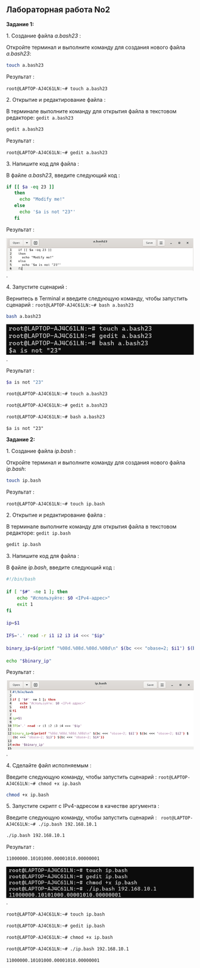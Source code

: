 ## Лабораторная работа No2

**Задание 1:**

1\. Создание файла *a.bash23* :

Откройте терминал и выполните команду для создания нового файла *a.bash23*:

```bash
touch a.bash23
```

Результат :

`root@LAPTOP-AJ4C61LN:~# touch a.bash23`

2\. Открытие и редактирование файла :

В терминале выполните команду для открытия файла в текстовом редакторе:  `gedit a.bash23`

```bash
gedit a.bash23
```

Результат :

`root@LAPTOP-AJ4C61LN:~# gedit a.bash23`

3\. Напишите код для файла :

В файле *a.bash23*, введите следующий код :

```bash
if [[ $a -eq 23 ]]
   then
     echo "Modify me!"
   else
     echo '$a is not "23"'
   fi
```

Результат :

![image](https://github.com/haha523/lab_2.linux/blob/29b03824217f440bb9629207708c1cbb9779413d/png%20for%20linux2/png%20code%202.1.png).

4\. Запустите сценарий :

Вернитесь в Terminal и введите следующую команду, чтобы запустить сценарий :      `root@LAPTOP-AJ4C61LN:~# bash a.bash23`

```bash
bash a.bash23
```

![image](https://github.com/haha523/lab_2.linux/blob/29b03824217f440bb9629207708c1cbb9779413d/png%20for%20linux2/png%20for%20input%202.1.png).

Результат :


```bash
$a is not "23"
```


`root@LAPTOP-AJ4C61LN:~# touch a.bash23`

`root@LAPTOP-AJ4C61LN:~# gedit a.bash23`

`root@LAPTOP-AJ4C61LN:~# bash a.bash23`

`$a is not "23"`

**Задание 2:**

1\. Создание файла *ip.bash* :

Откройте терминал и выполните команду для создания нового файла *ip.bash*:

```bash
touch ip.bash
```

Результат :

`root@LAPTOP-AJ4C61LN:~# touch ip.bash`

2\. Открытие и редактирование файла :

В терминале выполните команду для открытия файла в текстовом редакторе:  `gedit ip.bash`

```bash
gedit ip.bash
```

3\. Напишите код для файла :

В файле *ip.bash*, введите следующий код :

```bash
#!/bin/bash

if [ "$#" -ne 1 ]; then
    echo "Используйте: $0 <IPv4-адрес>"
    exit 1
fi

ip=$1

IFS='.' read -r i1 i2 i3 i4 <<< "$ip"

binary_ip=$(printf "%08d.%08d.%08d.%08d\n" $(bc <<< "obase=2; $i1") $(bc <<< "obase=2; $i2") $(bc <<< "obase=2; $i3") $(bc <<< "obase=2; $i4"))

echo "$binary_ip"
```

Результат :

![image](https://github.com/haha523/lab_2.linux/blob/29b03824217f440bb9629207708c1cbb9779413d/png%20for%20linux2/png%20code%202.2.png).


4\. Сделайте файл исполняемым :

Введите следующую команду, чтобы запустить сценарий :      `root@LAPTOP-AJ4C61LN:~# chmod +x ip.bash`

```bash
chmod +x ip.bash
```

5\. Запустите скрипт с IPv4-адресом в качестве аргумента :

Введите следующую команду, чтобы запустить сценарий :   ` root@LAPTOP-AJ4C61LN:~# ./ip.bash 192.168.10.1`

```bash
./ip.bash 192.168.10.1

```

Результат :

```bash
11000000.10101000.00001010.00000001

```


![image](https://github.com/haha523/lab_2.linux/blob/29b03824217f440bb9629207708c1cbb9779413d/png%20for%20linux2/png%20for%20input%202.2.png).

`root@LAPTOP-AJ4C61LN:~# touch ip.bash`

`root@LAPTOP-AJ4C61LN:~# gedit ip.bash`

`root@LAPTOP-AJ4C61LN:~# chmod +x ip.bash`

`root@LAPTOP-AJ4C61LN:~# ./ip.bash 192.168.10.1`

`11000000.10101000.00001010.00000001`



